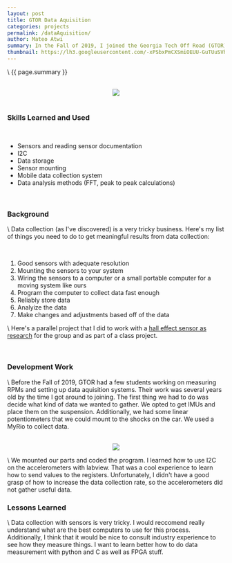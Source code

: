 ```yaml
---
layout: post
title: GTOR Data Aquisition
categories: projects
permalink: /dataAquisition/
author: Mateo Atwi
summary: In the Fall of 2019, I joined the Georgia Tech Off Road (GTOR) club to help as a Data Aquisition Engineer. GTOR develops and builds a new off road car every year to compete with. The data aquisition team started this semester. There was a little bit of work done prior, but not much. It was a lot of fun to research the best ways to gather data and different sensors to use. It also made me realize that it is very tricky to get good sensor data.
thumbnail: https://lh3.googleusercontent.com/-xPSbxPmCXSmiOEUU-GuTUuSVhsFzuh1PRHNzlldgMbKkTq4RmCMwVXmammgft4B3GkYAsUnmCSXfZ-SKlr80U-oa5aZcu_BYv8iKC-ifpQwUvMPFrf_BMY-FMKiUDiDkva0OotTExg=w2400
---
```


\\
{{ page.summary }}

<br>
<div class="separator" style="clear: both; text-align: center;">
<a href='https://photos.app.goo.gl/CBo89hCGVrjREooB8'><img src='https://lh3.googleusercontent.com/-xPSbxPmCXSmiOEUU-GuTUuSVhsFzuh1PRHNzlldgMbKkTq4RmCMwVXmammgft4B3GkYAsUnmCSXfZ-SKlr80U-oa5aZcu_BYv8iKC-ifpQwUvMPFrf_BMY-FMKiUDiDkva0OotTExg=w2400' style="max-width: 49%; position: relative;"/></a>
</div>

<br>

### Skills Learned and Used

<br>

* Sensors and reading sensor documentation
* I2C
* Data storage
* Sensor mounting
* Mobile data collection system
* Data analysis methods (FFT, peak to peak calculations)

<br>

### Background

\\
Data collection (as I've discovered) is a very tricky business. Here's my list of things you need to do to get meaningful results from data collection:

<br>

1. Good sensors with adequate resolution
2. Mounting the sensors to your system
3. Wiring the sensors to a computer or a small portable computer for a moving system like ours
4. Program the computer to collect data fast enough
5. Reliably store data
6. Analyize the data
7. Make changes and adjustments based off of the data

\\
Here's a parallel project that I did to work with a [hall effect sensor as research](/testRig/) for the group and as part of a class project.

<br>

### Development Work

\\
Before the Fall of 2019, GTOR had a few students working on measuring RPMs and setting up data aquisition systems. Their work was several years old by the time I got around to joining. The first thing we had to do was decide what kind of data we wanted to gather. We opted to get IMUs and place them on the suspension. Additionally, we had some linear potentiometers that we could mount to the shocks on the car. We used a MyRio to collect data.

<br>

<div class="separator" style="clear: both; text-align: center;">
<a href='https://photos.app.goo.gl/r7tfavzBz8yW75HL8'><img src='https://lh3.googleusercontent.com/6IQ0gmRmLJUxVfN0y9P3Pbz0hMecVxR9uZVhIN5UHd1NY9_EDxnWABfMWWL5SOc4TrMRERXOgNvmB3Be2aVtK1IaIKrjYVvIM6cSL_hVndYNMxcEB-i8ScJ9Cwblp-b_VLSyC7uGynU=w2400' style="max-width: 49%; position: relative;"/></a>
</div>

\\
We mounted our parts and coded the program. I learned how to use I2C on the accelerometers with labview. That was a cool experience to learn how to send values to the registers. Unfortunately, I didn't have a good grasp of how to increase the data collection rate, so the accelerometers did not gather useful data.

### Lessons Learned

\\
Data collection with sensors is very tricky. I would reccomend really understand what are the best computers to use for this process. Additionally, I think that it would be nice to consult industry experience to see how they measure things. I want to learn better how to do data measurement with python and C as well as FPGA stuff.